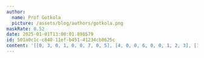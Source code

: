 ```yaml
---
author:
  name: Prof Gotkola
  picture: /assets/blog/authors/gotkola.png
maskRate: 0.52
date: 2025-01-01T13:00:01.898579
id: 501a0c1c-c840-11ef-b451-41234cb8625c
content: '[[0, 3, 0, 1, 0, 0, 7, 0, 5], [4, 0, 0, 6, 0, 0, 1, 2, 3], [1, 0, 0, 0, 7, 4, 8, 0, 0], [9, 0, 0, 0, 5, 2, 0, 0, 0], [0, 0, 5, 9, 0, 0, 0, 0, 7], [0, 1, 7, 0, 3, 6, 4, 0, 0], [8, 9, 6, 0, 1, 0, 5, 3, 0], [5, 0, 0, 0, 0, 0, 0, 7, 8], [0, 4, 3, 5, 8, 0, 6, 0, 2]]'
---
```

